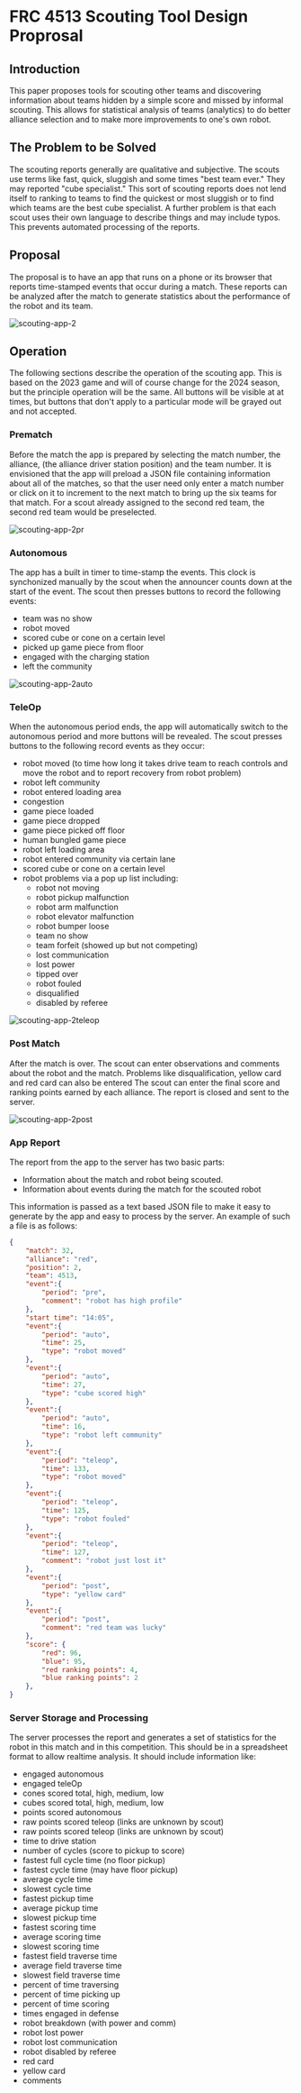 # FRC 4513 Scouting Tool Design Proprosal
## Introduction
This paper proposes tools for scouting other teams and discovering information about teams hidden by a simple score and missed by informal scouting. This allows for statistical analysis of teams (analytics) to do better alliance selection and to make more improvements to one's own robot.
## The Problem to be Solved
The scouting reports generally are qualitative and subjective. The scouts use terms like fast, quick, sluggish and some times "best team ever." They may reported "cube specialist." This sort of scouting reports does not lend itself to ranking to teams to find the quickest or most sluggish or to find which teams are the best cube specialist. A further problem is that each scout uses their own language to describe things and may include typos. This prevents automated processing of the reports.
## Proposal
The proposal is to have an app that runs on a phone or its browser that reports time-stamped events that occur during a match. These reports can be analyzed after the match to generate statistics about the performance of the robot and its team.

![scouting-app-2](/home/kirk/dev/4513/scouting-app-2.svg)

## Operation
The following sections describe the operation of the scouting app. This is based on the 2023 game and will of course change for the 2024 season, but the principle operation will be the same. All buttons will be visible at at times, but buttons that don't apply to a particular mode will be grayed out and not accepted.
### Prematch
Before the match the app is prepared by selecting the match number, the alliance, (the alliance driver station position) and the team number. It is envisioned that the app will preload a JSON file containing information about all of the matches, so that the user need only enter a match number or click on it to increment to the next match to bring up the six teams for that match. For a scout already assigned to the second red team, the second red team would be preselected.

![scouting-app-2pr](/home/kirk/dev/4513/scouting-app-2pre.svg)

### Autonomous
The app has a built in timer to time-stamp the events. This clock is synchonized manually by the scout when the announcer counts down at the start of the event. The scout then presses buttons to record the following events:
* team was no show
* robot moved
* scored cube or cone on a certain level
* picked up game piece from floor
* engaged with the charging station
* left the community

![scouting-app-2auto](/home/kirk/dev/4513/scouting-app-2auto.svg)

### TeleOp
When the autonomous period ends, the app will automatically switch to the autonomous period and more buttons will be revealed. The scout presses buttons to the following record events as they occur:
* robot moved (to time how long it takes drive team to reach controls and move the robot and to report recovery from robot problem)
* robot left community
* robot entered loading area
* congestion
* game piece loaded
* game piece dropped
* game piece picked off floor
* human bungled game piece
* robot left loading area
* robot entered community via certain lane
* scored cube or cone on a certain level
* robot problems via a pop up list including:
  * robot not moving
  * robot pickup malfunction
  * robot arm malfunction
  * robot elevator malfunction
  * robot bumper loose
  * team no show
  * team forfeit (showed up but not competing)
  * lost communication
  * lost power
  * tipped over
  * robot fouled
  * disqualified
  * disabled by referee


![scouting-app-2teleop](/home/kirk/dev/4513/scouting-app-2teleop.svg)

### Post Match
After the match is over. The scout can enter observations and comments about the robot and the match. Problems like disqualification, yellow card and red card can also be entered The scout can enter the final score and ranking points earned by each alliance. The report is closed and sent to the server.

![scouting-app-2post](/home/kirk/dev/4513/scouting-app-2post.svg)

### App Report

The report from the app to the server has two basic parts:

* Information about the match and robot being scouted.
* Information about events during the match for the scouted robot

This information is passed as a text based JSON file to make it easy to generate by the app and easy to process by the server. An example of such a file is as follows:
```JSON
{
    "match": 32,
    "alliance": "red",
    "position": 2,
    "team": 4513,
    "event":{
        "period": "pre",
        "comment": "robot has high profile"
    },
    "start time": "14:05",
    "event":{
        "period": "auto",
        "time": 25,
        "type": "robot moved"
    },
    "event":{
        "period": "auto",
        "time": 27,
        "type": "cube scored high"
    },
    "event":{
        "period": "auto",
        "time": 16,
        "type": "robot left community"
    },
    "event":{
        "period": "teleop",
        "time": 133,
        "type": "robot moved"
    },
    "event":{
        "period": "teleop",
        "time": 125,
        "type": "robot fouled"
    },
    "event":{
        "period": "teleop",
        "time": 127,
        "comment": "robot just lost it"
    },
    "event":{
        "period": "post",
        "type": "yellow card"
    },
    "event":{
        "period": "post",
        "comment": "red team was lucky"
    },
    "score": {
        "red": 96,
        "blue": 95,
        "red ranking points": 4,
        "blue ranking points": 2
    },
}
```

### Server Storage and Processing

The server processes the report and generates a set of statistics for the robot in this match and in this competition. This should be in a spreadsheet format to allow realtime analysis. It should include information like:
* engaged autonomous
* engaged teleOp
* cones scored total, high, medium, low
* cubes scored total, high, medium, low
* points scored autonomous
* raw points scored teleop (links are unknown by scout)
* raw points scored teleop (links are unknown by scout)
* time to drive station
* number of cycles (score to pickup to score)
* fastest full cycle time (no floor pickup)
* fastest cycle time (may have floor pickup)
* average cycle time
* slowest cycle time
* fastest pickup time
* average pickup time
* slowest pickup time
* fastest scoring time
* average scoring time
* slowest scoring time
* fastest field traverse time
* average field traverse time
* slowest field traverse time
* percent of time traversing
* percent of time picking up
* percent of time scoring
* times engaged in defense
* robot breakdown (with power and comm)
* robot lost power
* robot lost communication
* robot disabled by referee
* red card
* yellow card
* comments
